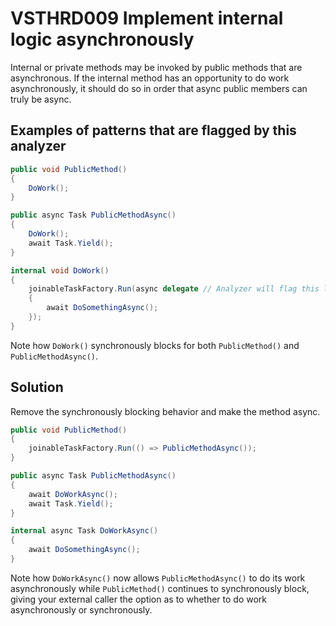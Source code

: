 # VSTHRD009 Implement internal logic asynchronously

Internal or private methods may be invoked by public methods that are asynchronous.
If the internal method has an opportunity to do work asynchronously, it should do so
in order that async public members can truly be async.  

## Examples of patterns that are flagged by this analyzer

```csharp
public void PublicMethod()
{
    DoWork();
}

public async Task PublicMethodAsync()
{
    DoWork();
    await Task.Yield();
}

internal void DoWork()
{
    joinableTaskFactory.Run(async delegate // Analyzer will flag this line
    {
        await DoSomethingAsync();
    });
}
```

Note how `DoWork()` synchronously blocks for both `PublicMethod()` and `PublicMethodAsync()`.

## Solution

Remove the synchronously blocking behavior and make the method async.

```csharp
public void PublicMethod()
{
    joinableTaskFactory.Run(() => PublicMethodAsync());
}

public async Task PublicMethodAsync()
{
    await DoWorkAsync();
    await Task.Yield();
}

internal async Task DoWorkAsync()
{
    await DoSomethingAsync();
}
```

Note how `DoWorkAsync()` now allows `PublicMethodAsync()` to do its work asynchronously
while `PublicMethod()` continues to synchronously block, giving your external caller the option
as to whether to do work asynchronously or synchronously. 
